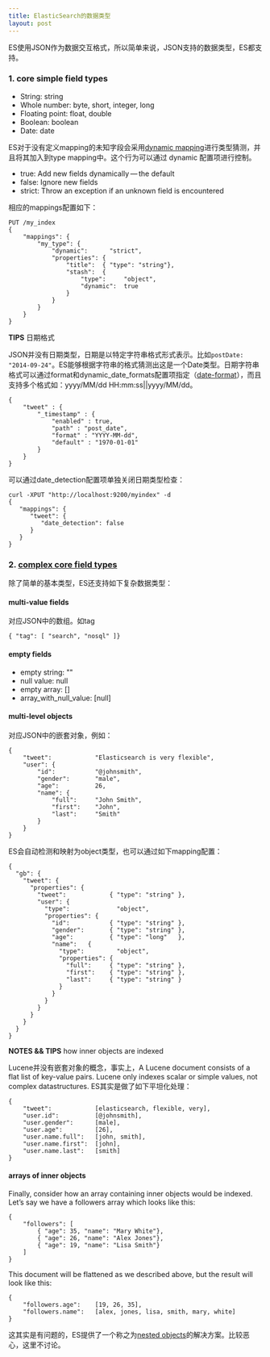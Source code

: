 ```yaml
---
title: ElasticSearch的数据类型
layout: post
---
```


ES使用JSON作为数据交互格式，所以简单来说，JSON支持的数据类型，ES都支持。

### 1. core simple field types

* String: string
* Whole number: byte, short, integer, long
* Floating point: float, double
* Boolean: boolean
* Date: date


ES对于没有定义mapping的未知字段会采用[dynamic mapping](http://www.elasticsearch.org/guide/en/elasticsearch/guide/current/dynamic-mapping.html)进行类型猜测，并且将其加入到type mapping中。这个行为可以通过 dynamic 配置项进行控制。

* true: Add new fields dynamically — the default
* false: Ignore new fields
* strict: Throw an exception if an unknown field is encountered

相应的mappings配置如下：

	PUT /my_index
	{
	    "mappings": {
	        "my_type": {
	            "dynamic":      "strict", 
	            "properties": {
	                "title":  { "type": "string"},
	                "stash":  {
	                    "type":     "object",
	                    "dynamic":  true 
	                }
	            }
	        }
	    }
	}


**TIPS** 日期格式

JSON并没有日期类型，日期是以特定字符串格式形式表示。比如`postDate: "2014-09-24"`。ES能够根据字符串的格式猜测出这是一个Date类型。日期字符串格式可以通过format和dynamic_date_formats配置项指定（[date-format](http://www.elasticsearch.org/guide/en/elasticsearch/reference/current/mapping-date-format.html)），而且支持多个格式如：yyyy/MM/dd HH:mm:ss||yyyy/MM/dd。

	{
	    "tweet" : {
	        "_timestamp" : {
	            "enabled" : true,
	            "path" : "post_date",
	            "format" : "YYYY-MM-dd",
	            "default" : "1970-01-01"
	        }
	    }
	}


可以通过date_detection配置项单独关闭日期类型检查：

	curl -XPUT "http://localhost:9200/myindex" -d
	{
	   "mappings": {
	      "tweet": {
	         "date_detection": false
	      }
	   }
	}


### 2. [complex core field types](http://www.elasticsearch.org/guide/en/elasticsearch/guide/current/complex-core-fields.html)

除了简单的基本类型，ES还支持如下复杂数据类型：


####  multi-value fields

对应JSON中的数组。如tag

	{ "tag": [ "search", "nosql" ]}

####  empty fields

* empty string: ""
* null value: null
* empty array: []
* array_with_null_value: [null]

#### multi-level objects

对应JSON中的嵌套对象，例如：

	{
	    "tweet":            "Elasticsearch is very flexible",
	    "user": {
	        "id":           "@johnsmith",
	        "gender":       "male",
	        "age":          26,
	        "name": {
	            "full":     "John Smith",
	            "first":    "John",
	            "last":     "Smith"
	        }
	    }
	}

ES会自动检测和映射为object类型，也可以通过如下mapping配置：

	{
	  "gb": {
	    "tweet": { 
	      "properties": {
	        "tweet":            { "type": "string" },
	        "user": { 
	          "type":             "object",
	          "properties": {
	            "id":           { "type": "string" },
	            "gender":       { "type": "string" },
	            "age":          { "type": "long"   },
	            "name":   { 
	              "type":         "object",
	              "properties": {
	                "full":     { "type": "string" },
	                "first":    { "type": "string" },
	                "last":     { "type": "string" }
	              }
	            }
	          }
	        }
	      }
	    }
	  }
	}


**NOTES && TIPS** how inner objects are indexed

Lucene并没有嵌套对象的概念，事实上，A Lucene document consists of a flat list of key-value pairs. Lucene only indexes scalar or simple values, not complex datastructures. ES其实是做了如下平坦化处理：

	{
	    "tweet":            [elasticsearch, flexible, very],
	    "user.id":          [@johnsmith],
	    "user.gender":      [male],
	    "user.age":         [26],
	    "user.name.full":   [john, smith],
	    "user.name.first":  [john],
	    "user.name.last":   [smith]
	}

#### arrays of inner objects

Finally, consider how an array containing inner objects would be indexed. Let’s say we have a followers array which looks like this:

	{
	    "followers": [
	        { "age": 35, "name": "Mary White"},
	        { "age": 26, "name": "Alex Jones"},
	        { "age": 19, "name": "Lisa Smith"}
	    ]
	}

This document will be flattened as we described above, but the result will look like this:

	{
	    "followers.age":    [19, 26, 35],
	    "followers.name":   [alex, jones, lisa, smith, mary, white]
	}

这其实是有问题的，ES提供了一个称之为[nested objects](http://www.elasticsearch.org/guide/en/elasticsearch/guide/current/nested-objects.html)的解决方案。比较恶心，这里不讨论。